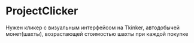 # ProjectClicker
Нужен кликер с визуальным интерфейсом на Tkinker, автодобычей монет(шахты), возрастающей стоимостью шахты при каждой покупке